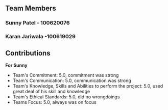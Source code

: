 ## Team Members
### Sunny Patel - 100620076
### Karan Jariwala -100619029

## Contributions 
**For Sunny**
- Team's Commitment: 5.0, commitment was strong 
- Team's Communication: 5.0, communication was strong 
- Team's Knowledge, Skills and Abilities to perform the project: 5.0, used great deal of his skill and knowledge
- Team's Ethical Standards: 5.0, did no wrongdoings 
- Teams Focus: 5.0, always was on focus
